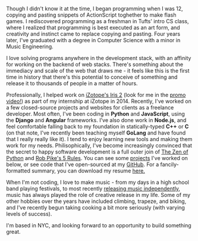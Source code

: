Though I didn't know it at the time, I began programming when I was 12, copying and pasting snippets of ActionScript toghether to make flash games. 
I rediscovered programming as a freshman in Tufts' intro CS class, where I realized that programming is best executed as an art form, and creativity and instinct came to replace copying and pasting.
Four years later, I've graduated with a degree in Computer Science with a minor in Music Engineering. 

I love solving programs anywhere in the development stack, with an affinity for working on the backend of web stacks. 
There's something about the immediacy and scale of the web that draws me - it feels like this is the first time in history that there's this potential to conceive of something and release it to thousands of people in a matter of hours.

Professionally, I helped work on [iZotope's Iris 2](http://www.izotope.com/iris) (look for me in the [promo video!](https://youtu.be/ceY_crXdTJU)) as part of my internship at iZotope in 2014. 
Recently, I've worked on a few closed-source projects and websites for clients as a freelance developer. 
Most often, I've been coding in __Python__ and __JavaScript__, using the __Django__ and __Angular__ frameworks. 
I've also done work in __Node.js__, and feel comfortable falling back to my foundation in statically-typed
__C++__ or __C__ (on that note, I've recently been teaching myself __GoLang__ and have found that I really really like it).
I tend to enjoy learning new tools and making them work for my needs. 
Philisophically, I've become increasingly convinced that the secret to happy software development is a full outer join of [The Zen of Python](https://www.python.org/dev/peps/pep-0020/) and [Rob Pike's 5 Rules](http://users.ece.utexas.edu/~adnan/pike.html).
You can see some <a class="page-scroll" href="#projects">projects</a> I've worked on below, or see code that I've open-sourced at my [GitHub](http://github.com/ScottyMJacobson). 
For a fancily-formatted summary, you can download my resume <a class="page-scroll" href="#resume">here.</a>

When I'm not coding, I love to make music - from my days in a high school band playing festivals, to most recently [releasing music independently](http://www.billboard.com/articles/columns/pop-shop/6128767/episode-featuring-stefan-weiner-hold-on-song-premiere-stream), music has always played the role of creative release in my life. 
Some of my other hobbies over the years have included climbing, trapeze, and biking, and I've recently begun taking cooking a bit more seriously (with varying levels of success).

I'm based in NYC, and looking forward to an opportunity to build something great.
